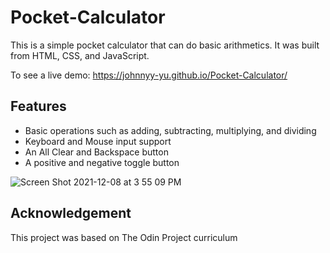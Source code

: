 # Pocket-Calculator

This is a simple pocket calculator that can do basic arithmetics.  It was built from HTML, CSS, and JavaScript.  

To see a live demo: https://johnnyy-yu.github.io/Pocket-Calculator/

<h2>Features</h2>
  <ul>
    <li>Basic operations such as adding, subtracting, multiplying, and dividing</li>
    <li>Keyboard and Mouse input support</li>
    <li>An All Clear and Backspace button</li>
    <li>A positive and negative toggle button</li>
  </ul>  
  

  ![Screen Shot 2021-12-08 at 3 55 09 PM](https://user-images.githubusercontent.com/93222500/145309870-70607560-9bf1-4424-940d-a9f6863f27ec.png)


<h2>Acknowledgement</h2>

This project was based on The Odin Project curriculum
